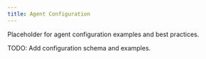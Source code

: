 ```yaml
---
title: Agent Configuration
---
```


Placeholder for agent configuration examples and best practices.

TODO: Add configuration schema and examples.
